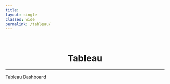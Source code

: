 ```yaml
---
title: 
layout: single
classes: wide
permalink: /tableau/
---
```

<br/> 


# <center> Tableau </center>
- - -

Tableau Dashboard
